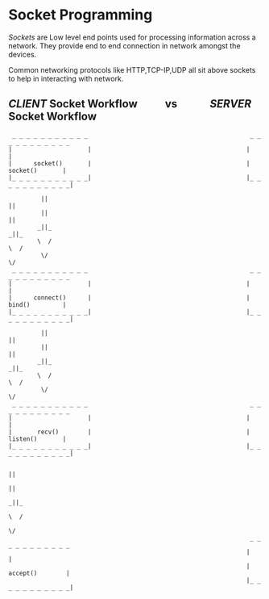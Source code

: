 # Socket Programming

_Sockets_ are Low level end points used for processing information across a network.
They provide end to end connection in network amongst the devices.

Common networking protocols like HTTP,TCP-IP,UDP all sit above sockets to help in interacting with network.

## *CLIENT* Socket Workflow &nbsp;&nbsp;&nbsp;&nbsp;&nbsp;&nbsp;&nbsp;&nbsp;&nbsp;&nbsp;vs &nbsp;&nbsp;&nbsp;&nbsp;&nbsp;&nbsp;&nbsp;&nbsp;&nbsp;&nbsp;&nbsp;&nbsp;*SERVER* Socket Workflow                     
     _ _ _ _ _ _ _ _ _ _ _                                             _ _ _ _ _ _ _ _ _ _ _
    |                     |                                           |                     |
    |      socket()       |                                           |      socket()       |  
    |_ _ _ _ _ _ _ _ _ _ _|                                           |_ _ _ _ _ _ _ _ _ _ _|
            
             ||                                                                 ||
             ||                                                                 ||
            _||_                                                               _||_
            \  /                                                               \  /
             \/                                                                 \/
     _ _ _ _ _ _ _ _ _ _ _                                             _ _ _ _ _ _ _ _ _ _ _
    |                     |                                           |                     |
    |      connect()      |                                           |      bind()         |
    |_ _ _ _ _ _ _ _ _ _ _|                                           |_ _ _ _ _ _ _ _ _ _ _|

             ||                                                                 ||
             ||                                                                 ||
            _||_                                                               _||_
            \  /                                                               \  /
             \/                                                                 \/
     _ _ _ _ _ _ _ _ _ _ _                                             _ _ _ _ _ _ _ _ _ _ _
    |                     |                                           |                     |
    |       recv()        |                                           |      listen()       |
    |_ _ _ _ _ _ _ _ _ _ _|                                           |_ _ _ _ _ _ _ _ _ _ _|

                                                                                ||
                                                                                ||
                                                                               _||_
                                                                               \  /
                                                                                \/
                                                                       _ _ _ _ _ _ _ _ _ _ _
                                                                      |                     |
                                                                      |     accept()        |
                                                                      |_ _ _ _ _ _ _ _ _ _ _|
